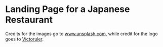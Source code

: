 # Landing Page for a Japanese Restaurant

Credits for the images go to www.unsplash.com, while credit for the logo goes to [Victoruler](canva.com).
